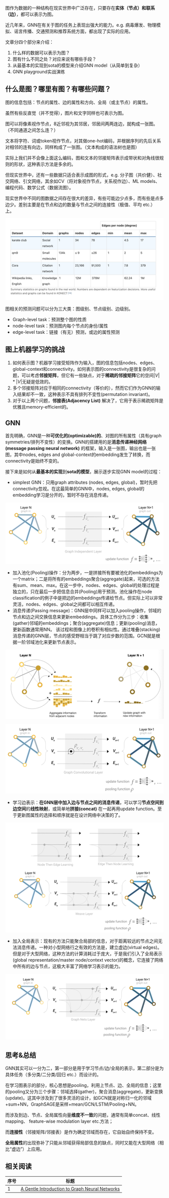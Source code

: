 图作为数据的一种结构在现实世界中广泛存在，只要存在**实体（节点）和联系（边）**，都可以表示为图。

近几年来，GNN在有关于图的任务上表现出强大的能力。e.g. 病毒爆发、物理模拟、谣言传播、交通预测和推荐系统方面，都出现了实际的应用。

文章分四个部分来介绍：

1. 什么样的数据可以表示为图？
2. 图有什么不同之处？对应来说有哪些手段？
3. 从最基本的实现到sota的模型来介绍GNN model（从简单到复杂）
4. GNN playground实战演练

## 什么是图？哪里有图？有哪些问题？

图的信息包括：节点的属性、边的属性和方向、全局（或主节点）的属性。

虽然有些反直觉（并不觉得），图片和文字同样也可表示为图。

图可以将像素视作节点，8近邻视为其邻居，邻居间两两连边，就构成一张图。（不同通道之间怎么连？）

文本将字符、词或token视作节点，对其做one-hot编码，并根据序列的先后关系对相邻的连有向边，同样构成了一张图。（文本构成的语法树也是图）

实际上我们并不会像上面这么编码，图和文本的邻接矩阵表示成带状和对角线很规则的形状，这种表示方法是多余的。

但现实世界中，还有一些数据只适合表示成图的形式，e.g. 分子图（共价健）、社交网络、引文网络，其余如CV（将对象视作节点，关系视作边）、ML models、编程代码、数学公式（数据流图）。

现实世界中不同的图数据之间存在很大的差异，有些可能边少点多，而有些是点多边少。差别主要是在节点和边的数量与节点之间的连接性（极值、平均 etc.）上。

![](assets/Pasted%20image%2020220123235650.png)

图相关的预测问题可以分为三大类：图级别、节点级别、边级别。

- Graph-level task：预测整个图的性质
- node-level task：预测图内每个节点的身份/属性
- edge-level task：链接（有无）预测，或边的属性预测

## 图上机器学习的挑战

1. 如何表示图？机器学习接受矩阵作为输入，图的信息包括nodes、edges、global-context和connectivity。如何表示图的connectivity是很复杂的问题，可以考虑**邻接矩阵**，但它有一些缺点，对于**稀疏的邻接矩阵**它的空间$|V|*|V|$无疑是低效的。
2. 多个邻接矩阵对应于相同的connectivity（等价的），然而它们作为GNN的输入结果却不一致，这种表示不具有排列不变性(permutation invariant)。
3. 对于以上两个问题，**邻接表(Adjacency List)** 解决了，它用于表示稀疏矩阵是优雅且memory-efficient的。

## GNN

首先明确，GNN是一种**可优化的(optimizable)的**、对图的所有属性（具有graph symmetries/排列不变性）的变换。GNN的搭建用的是**消息传递神经网络(message passing neural network)** 的框架，输入是一张图，输出也是一张图，其中nodes, edges and global-context的embedding发生了转换，而connectivity是始终不变的。

接下来是如何从**最基本的实现**到**sota的模型**，展示逐步实现GNN model的过程：

- simplest GNN：只用graph attributes (nodes, edges, global)，暂时先把connectivity忽视。在这最简单的GNN中，nodes, edges, global的embedding学习是分开的，暂时不存在消息传递。

![](assets/Pasted%20image%2020220124190608.png)

- 加入池化(Pooling)操作：分为两步，一是拼接所有要被池化的embeddings为一个matrix；二是将所有的embeddings聚合(aggregate)起来，可选的方法有sum、mean、max。在这一步中，nodes、edges、global的处理过程是独立的，只在最后一步把信息合并(Pooling)用于预测。池化操作在node classification的例子中是把边的embeddings传递给节点。但实际上可以非常灵活，nodes、edges、global之间都可以相互传递。
- 消息传递(Passing message)：GNN层中同样可以加入pooling操作，邻域的节点和边之间交换信息来更新embeddings。具体工作分为三步：收集(gather)邻域的embeddings；聚合(aggregate)信息；更新(pooling)消息，更新函数通常用NN。 该过程和图像上的卷积有相似性。通过堆叠(stacking)消息传递的GNN层，节点的感受野相当于跳了对应步数的范围。GCN就是根据一阶邻域池化来更新节点表示。

![](assets/Pasted%20image%2020220124210956.png)

![](assets/Pasted%20image%2020220124213444.png)

- 学习边表示：**在GNN层中加入边与节点之间的消息传递**，可以学习**节点空间到边空间**的**线性映射**，或简单地**拼接(concat)** 在一起再用update function。至于更新图属性的选择和顺序就是在设计网络中决策的了。

![image-20220124215844924](assets/image-20220124215844924.png)

- 加入全局表示：现有的方法只能聚合局部的信息，对于距离较远的节点之间无法消息传递。一种对小型网络行之有效的方法是，建立虚边(virtual edges)。但是对于大型网络，这种方法的计算消耗过于庞大，于是我们引入了全局表示(global representation/master node/context vector)的概念，它连接了网络中所有的边与节点，这极大丰富了网络学习表示的能力。

![image-20220124230015076](assets/image-20220124230015076.png)

## 思考&总结

GNN其实可以一分为二，第一部分是用于学习节点/边/全局的表示，第二部分是为具体任务（多分类/二分类/回归 etc.）而设计的。

在学习图表示的部分，核心思想是pooling，利用上节点、边、全局的信息；这里的pooling又分为三个步骤：邻域选择(gather)，聚合消息(aggregate)，更新变换(update)。这其中涉及到了很多灵活的设计，如GCN就是对称归一化的邻域+sum+NN，GraphSAGE是采样+mean/GCN/LSTM/Pooling+NN。

而涉及到边、节点、全局属性向量**维度不一致**的问题，通常有简单concat、线性mapping、 feature-wise modulation layer etc.方法；

而**连接性**（邻接矩阵/邻接表）是作为确定邻域而存在，它自始自终保持不变。

**全局属性**的出现弥补了只能从邻域获得局部信息的缺点，同时又能在大型网络（相比“虚边”）上应用。

## 相关阅读

| 序号 | 标题                                                         |
| ---- | ------------------------------------------------------------ |
| 1    | [A Gentle Introduction to Graph Neural Networks](https://distill.pub/2021/gnn-intro/) |

